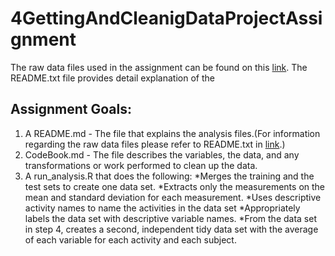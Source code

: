 # 4GettingAndCleanigDataProjectAssignment

The raw data files used in the assignment can be found on this [link](https://d396qusza40orc.cloudfront.net/getdata%2Fprojectfiles%2FUCI%20HAR%20Dataset.zip).
The README.txt file provides detail explanation of the 
## Assignment Goals:
1. A README.md - The file  that explains the analysis files.(For information regarding the raw data files please refer to README.txt in [link](https://d396qusza40orc.cloudfront.net/getdata%2Fprojectfiles%2FUCI%20HAR%20Dataset.zip).)
2. CodeBook.md - The file describes the variables, the data, and any transformations or work performed to clean up the data.
3. A run_analysis.R that does the following:
*Merges the training and the test sets to create one data set.
*Extracts only the measurements on the mean and standard deviation for each measurement.
*Uses descriptive activity names to name the activities in the data set
*Appropriately labels the data set with descriptive variable names.
*From the data set in step 4, creates a second, independent tidy data set with the average of each variable for each activity and each subject.
